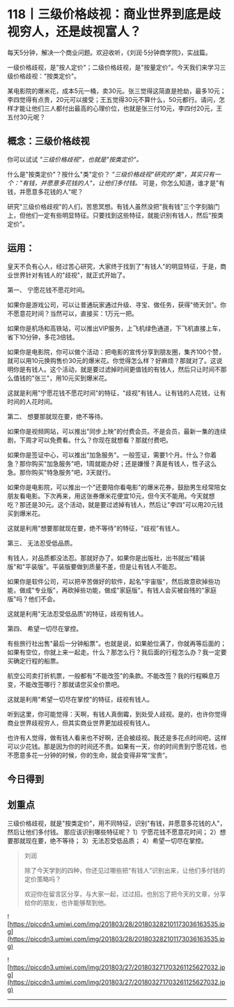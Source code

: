 # 118丨三级价格歧视：商业世界到底是歧视穷人，还是歧视富人？

每天5分钟，解决一个商业问题。欢迎收听，《刘润·5分钟商学院》，实战篇。

一级价格歧视，是"按人定价"；二级价格歧视，是"按量定价"。今天我们来学习三级价格歧视："按类定价"。

某电影院的爆米花，成本5元一桶，卖30元。张三觉得这简直是抢劫，最多10元；李四觉得有点贵，20元可以接受；王五觉得30元不算什么，50元都行。请问，怎样才能让他们三人都付出最高的心理价位，也就是张三付10元，李四付20元，王五付30元呢？

## 概念：三级价格歧视

你可以试试 *"三级价格歧视"，也就是"按类定价"。*

什么是"按类定价"？按什么"类"定价？ *"三级价格歧视"研究的"类"，其实只有一个："有钱，并愿意多花钱的人"，让他们多付钱。* 可是，你怎么知道，谁才是"有钱，并愿意多花钱的人"呢？

研究"三级价格歧视"的人们，苦思冥想。有钱人虽然没把"我有钱"三个字刻脑门上，但他们一定有些明显特征。只要找到这些特征，就能识别有钱人，然后"按类定价"。

## 运用：

皇天不负有心人，经过苦心研究，大家终于找到了"有钱人"的明显特征，于是，商业世界针对有钱人的"歧视"，就正式开始了。

第一、 宁愿花钱不愿花时间。

如果你是游戏公司，可以让普通玩家通过升级、寻宝、做任务，获得"倚天剑"。你不愿意花时间？当然可以，直接买：1万元一把。

如果你是机场和高铁站，可以推出VIP服务，上飞机绿色通道，下飞机直接上车，省下10分钟，多花3倍钱。

如果你是电影院，你可以做个活动：把电影的宣传分享到朋友圈，集齐100个赞，就可以用10元换购售价30元的爆米花。你觉得怎么样？好麻烦？那就对了。这说明你是有钱人。这个活动，就是要过滤掉时间更值钱的有钱人，然后只让时间不那么值钱的"张三"，用10元买到爆米花。

这就是利用"宁愿花钱不愿花时间"的特征，"歧视"有钱人。让有钱的人花钱，让有时间的人花时间。

第二、 想要那就现在要，绝不等待。

如果你是视频网站，可以推出"同步上映"的付费会员。不是会员，最新一集的连续剧，下周才可以免费看。什么？你现在就想看？那就付费吧。

如果你是签证中心，可以推出"加急服务"。一般签证，需要1个月。什么？你着急？那你购买"加急服务"吧，1周就能办好；还是嫌慢？真是有钱人，性子这么急。那你购买"特急服务"吧，3天就行。

如果你是电影院，可以推出一个"还要陪你看电影"的爆米花券，鼓励男生经常陪女朋友看电影。下次再来，用这张券爆米花便宜10元，但今天不能用。今天就想吃？那还是30元。这个活动，就是要过滤掉有钱人，然后让"李四"可以用20元钱买到爆米花。

这就是利用"想要那就现在要，绝不等待"的特征，"歧视"有钱人。

第三、 无法忍受低品质。

有钱人，对品质都没法忍。那就好办了。如果你是出版社，出书就出"精装版"和"平装版"。平装版要做到质量不差，但是让有钱人不能忍。

如果你是软件公司，可以把辛苦做好的软件，起名"宇宙版"，然后故意砍掉些功能，做成"专业版"，再砍掉些功能，做成"家庭版"。有钱人会买被自残的"家庭版"吗？他们不会。

这就是利用"无法忍受低品质"的特征，歧视有钱人。

第四、 希望一切尽在掌控。

有些旅行社出售"最后一分钟船票"。也就是说，如果舱位满了，你就再等后面的；如果有空位，你就上来一起走。什么？那怎么行？我后面的行程怎么办？我一定要买确定行程的船票。

航空公司卖打折机票，一般都有"不能改签"的条款。不能改签？我的行程瞬息万变，不能改签哪行？那就请您买全价票吧。

这就是利用"希望一切尽在掌控"的特征，歧视有钱人。

听到这里，你可能觉得：天啊，有钱人真倒霉，到处受人歧视。是的，也许你觉得商业世界歧视穷人，但其实商业世界更加歧视有钱人。

也许有人觉得，做有钱人看来也不好啊，还会被歧视。我还是多花点时间吧，这样可以少花钱。那是因为你的时间还不贵。如果有一天，你的时间贵到宁愿花钱，也不愿意多花一分钟的时候，你的生命，就会变得非常“宝贵”。

## 今日得到

## 划重点

三级价格歧视，就是"按类定价"，用不同特征，识别"有钱，并愿意多花钱的人"，然后让他们多付钱。
那应该识别哪些特征呢？
1）宁愿花钱不愿意花时间；
2）想要那就现在要，绝不等待；
3）无法忍受低品质；
4）希望一切尽在掌控。

> 刘润
> 
> 除了今天学到的四种，你还见过哪些把“有钱人”识别出来，让他们多付钱的定价策略吗？
> 
> 欢迎你在留言区分享，与大家一起，过过招。也别忘了把今天的文章，分享给你的朋友，也许能够帮到他。

![https://piccdn3.umiwi.com/img/201803/28/201803282101173036163535.jpg](https://piccdn3.umiwi.com/img/201803/28/201803282101173036163535.jpg)

![https://piccdn3.umiwi.com/img/201803/27/201803271703261125627032.jpg](https://piccdn3.umiwi.com/img/201803/27/201803271703261125627032.jpg)

---
